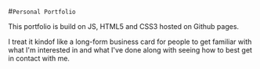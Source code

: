 #`Personal Portfolio`

This portfolio is build on JS, HTML5 and CSS3 hosted on Github pages.

I treat it kindof like a long-form business card for people to get familiar with what I'm interested in and what I've done along with seeing how to best get in contact with me.
